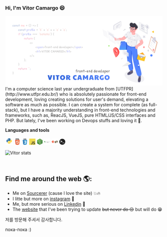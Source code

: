 ### Hi, I'm Vitor Camargo 😄
<img src="https://raw.githubusercontent.com/vitorCamargo/vitorCamargo/76022237cfed1af56e4c7b4047d1035c89716e47/background.svg" alt="banner that writes a code about the banner itself">
<!--
Why so many code if life is not programmed and there is no logic in the best things.
But, besides that, don't copy this READ.me, I made it!
--->
I'm a computer science last year undergraduate from [UTFPR](http://www.utfpr.edu.br/) who is absolutely passionate for front-end development, loving creating solutions for user's demand, elevating a software as much as possible. I can create a system for complete (as full-stack), but I have a majority understanding in front-end technologies and frameworks, such as, ReacJS, VueJS, pure HTML/JS/CSS interfaces and PHP. But lately, I've been working on Devops stuffs and loving it 🥰.

<br />

**Languages and tools**

<code><img height="25" src="https://raw.githubusercontent.com/github/explore/80688e429a7d4ef2fca1e82350fe8e3517d3494d/topics/python/python.png"></code>
<code><img height="20" src="https://raw.githubusercontent.com/github/explore/80688e429a7d4ef2fca1e82350fe8e3517d3494d/topics/html/html.png"></code>
<code><img height="20" src="https://raw.githubusercontent.com/github/explore/5c058a388828bb5fde0bcafd4bc867b5bb3f26f3/topics/css/css.png"></code>
<code><img height="20" src="https://raw.githubusercontent.com/github/explore/80688e429a7d4ef2fca1e82350fe8e3517d3494d/topics/javascript/javascript.png"></code>
<code><img height="20" src="https://raw.githubusercontent.com/github/explore/80688e429a7d4ef2fca1e82350fe8e3517d3494d/topics/nodejs/nodejs.png"></code>
<code><img height="20" src="https://raw.githubusercontent.com/github/explore/80688e429a7d4ef2fca1e82350fe8e3517d3494d/topics/mongodb/mongodb.png"></code>
<code><img height="20" src="https://raw.githubusercontent.com/github/explore/80688e429a7d4ef2fca1e82350fe8e3517d3494d/topics/git/git.png"></code>
<code><img height="20" src="https://raw.githubusercontent.com/github/explore/80688e429a7d4ef2fca1e82350fe8e3517d3494d/topics/terminal/terminal.png"></code>

![Vitor stats](https://github-readme-stats.anuraghazra1.vercel.app/api?username=vitorCamargo&show_icons=true&title_color=1890ff&icon_color=2f54eb&text_color=333&bg_color=fff)

<br/>

## Find me around the web 🌎:
- Me on [Sourcerer](https://sourcerer.io/vitorcamargo) (cause I love the site) 💥🔥
- I litte but more on [instagram](https://www.instagram.com/_vitorcamargo_/) 📸
- Me, but more serious on [Linkedin](https://www.linkedin.com/in/vitor-camargo/) 💼
- The [website](http://vitorcamargo.me) that I've been trying to update ~~but never do 😔~~ but will do 😁

저를 방문해 주셔서 감사합니다.

пока-пока :)
